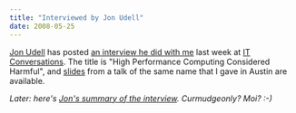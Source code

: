 ```yaml
---
title: "Interviewed by Jon Udell"
date: 2008-05-25
---
```

<a href="http://blog.jonudell.net/">Jon Udell</a> has posted <a href="http://itc.conversationsnetwork.org/shows/detail3682.html">an interview he did with me</a> last week at <a href="http://itc.conversationsnetwork.org/index.html">IT Conversations</a>. The title is "High Performance Computing Considered Harmful", and <a href="http://www.cs.toronto.edu/~gvwilson/articles/hpc-considered-harmful-2008.pdf">slides</a> from a talk of the same name that I gave in Austin are available.

<em>Later: here's <a href="http://blog.jonudell.net/2008/05/27/a-conversation-with-greg-wilson-about-doing-hpc-right/">Jon's summary of the interview</a>. Curmudgeonly? Moi? :-)</em>
